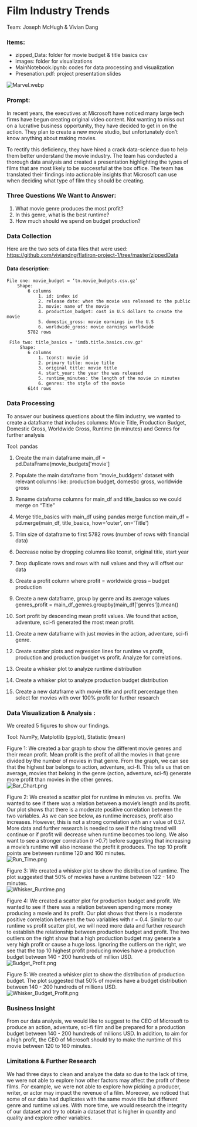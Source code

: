 # Film Industry Trends

Team: Joseph McHugh & Vivian Dang

### Items:
- zipped_Data: folder for movie budget & title basics csv <br/>
- images: folder for visualizations <br/>
- MainNotebook.ipynb: codes for data processing and visualization <br/> 
- Presenation.pdf: project presentation slides <br/>
    
![Marvel.webp](https://raw.githubusercontent.com/viviandng/flatiron-project-1/master/images/Marvel%20Image.webp)

### Prompt:
In recent years, the executives at Microsoft have noticed many large tech firms have begun creating original video content. Not wanting to miss out on a lucrative business opportunity, they have decided to get in on the action. They plan to create a new movie studio, but unfortunately don’t know anything about making movies. 

To rectify this deficiency, they have hired a crack data-science duo to help them better understand the movie industry. The team has conducted a thorough data analysis and created a presentation highlighting the types of films that are most likely to be successful at the box office. The team has translated their findings into actionable insights that Microsoft can use when deciding what type of film they should be creating. 


### Three Questions We Want to Answer:

1.	What movie genre produces the most profit?
2.	In this genre, what is the best runtime?
3.	How much should we spend on budget production?


### Data Collection

Here are the two sets of data files that were used: https://github.com/viviandng/flatiron-project-1/tree/master/zippedData


#### Data description:
    File one: movie_budget = ‘tn.movie_budgets.csv.gz’ 
        Shape:
            6 columns
                1. id: index id
                2. release date: when the movie was released to the public
                3. movie: name of the movie
                4. production_budget: cost in U.S dollars to create the movie 
                5. domestic_gross: movie earnings in the U.S
                6. worldwide_gross: movie earnings worldwide
            5782 rows
 
     File two: title_basics = 'imdb.title.basics.csv.gz'
         Shape:
            6 columns
                1. tconst: movie id
                2. primary title: movie title
                3. original title: movie title 
                4. start_year: the year the was released
                5. runtime_minutes: the length of the movie in minutes
                6. genres: the style of the movie
            6144 rows
 


### Data Processing
To answer our business questions about the film industry, we wanted to create a dataframe that includes columns: Movie Title, Production Budget, Domestic Gross, Worldwide Gross, Runtime (in minutes) and Genres for further analysis
 
Tool: pandas
1. Create the main dataframe
    main_df = pd.DataFrame(movie_budgets['movie']
 
2. Populate the main dataframe from “movie_buddgets’ dataset with relevant columns like: production budget, domestic gross, worldwide gross
 
3. Rename dataframe columns for main_df and title_basics so we could merge on “Title”
 
4. Merge title_basics with main_df using pandas merge function
    main_df = pd.merge(main_df, title_basics, how='outer', on='Title')
 
5. Trim size of dataframe to first 5782 rows (number of rows with financial data)
 
6. Decrease noise by dropping columns like tconst, original title, start year
 
7. Drop duplicate  rows and rows with null values and they will offset our data
 
8. Create a profit column where profit = worldwide gross – budget production

9. Create a new dataframe, group by genre and its average values
    genres_profit = main_df_genres.groupby(main_df['genres']).mean()

10. Sort profit by descending mean profit values. We found that action, adventure, sci-fi generated the most mean profit.

11. Create a new dataframe with just movies in the action, adventure, sci-fi genre. 

12. Create scatter plots and regression lines for runtime vs profit, production and production budget vs profit. Analyze for correlations.

13. Create a whisker plot to analyze runtime distribution

14. Create a whisker plot to analyze production budget distribution

15. Create a new dataframe with movie title and profit percentage then select for movies with over 100% profit for further research


### Data Visualization & Analysis : 
We created 5 figures to show our findings.
 
Tool: NumPy, Matplotlib (pyplot), Statistic (mean)

Figure 1: We created a bar graph to show the different movie genres and their mean profit. Mean profit is the profit of all the movies in that genre divided by the number of movies in that genre. From the graph, we can see that the highest bar belongs to action, adventure, sci-fi. This tells us that on average, movies that belong in the genre (action, adventure, sci-fi) generate more profit than movies in the other genres. <br/>
![Bar_Chart.png](https://github.com/viviandng/flatiron-project-1/blob/master/images/Bar_Chart.png)

Figure 2: We created a scatter plot for runtime in minutes vs. profits. We wanted to see if there was a relation between a movie’s length and its profit. Our plot shows that there is a moderate positive correlation between the two variables. As we can see below, as runtime increases, profit also increases. However, this is not a strong correlation with an r value of 0.57. More data and further research is needed to see if the rising trend will continue or if profit will decrease when runtime becomes too long. We also want to see a stronger correlation (r >0.7) before suggesting that increasing a movie’s runtime will also increase the profit it produces. The top 10 profit points are between runtime 120 and 160 minutes. <br/>
![Run_Time.png](https://github.com/viviandng/flatiron-project-1/blob/master/images/Runtime_vs_Profit.png)

Figure 3: We created a whisker plot to show the distribution of runtime. The plot suggested that 50% of movies have a runtime between 122 - 140 minutes. <br/>
![Whisker_Runtime.png](https://github.com/viviandng/flatiron-project-1/blob/master/images/Box_Whisker_Runtime.png)

Figure 4: We created a scatter plot for production budget and profit. We wanted to see if there was a relation between spending more money producing a movie and its profit. Our plot shows that there is a moderate positive correlation between the two variables with r = 0.4. Similar to our runtime vs profit scatter plot, we will need more data and further research to establish the relationship between production budget and profit. The two outliers on the right show that a high production budget may generate a very high profit or cause a huge loss. Ignoring the outliers on the right, we see that the top 10 highest profit producing movies have a production budget between 140 - 200 hundreds of million USD. <br/>
![Budget_Profit.png](https://github.com/viviandng/flatiron-project-1/blob/master/images/Budget_vs_Profit.png)

Figure 5: We created a whisker plot to show the distribution of production budget. The plot suggested that 50% of movies have a budget distribution between 140 - 200 hundreds of millions USD. <br/>
![Whisker_Budget_Profit.png](https://github.com/viviandng/flatiron-project-1/blob/master/images/Box_Whisker.png)


### Business Insight
From our data analysis, we would like to suggest to the CEO of Microsoft to produce an action, adventure, sci-fi film and be prepared for a production budget between 140 - 200 hundreds of millions USD. In addition, to aim for a high profit, the CEO of Microsoft should try to make the runtime of this movie between 120 to 160 minutes. 


### Limitations & Further Research
We had three days to clean and analyze the data so due to the lack of time, we were not able to explore how other factors may affect the profit of these films. For example, we were not able to explore how picking a producer, writer, or actor may impact the revenue of a film. Moreover, we noticed that some of our data had duplicates with the same movie title but different genre and runtime values. With more time, we would research the integrity of our dataset and try to obtain a dataset that is higher in quantity and quality and explore other variables.

